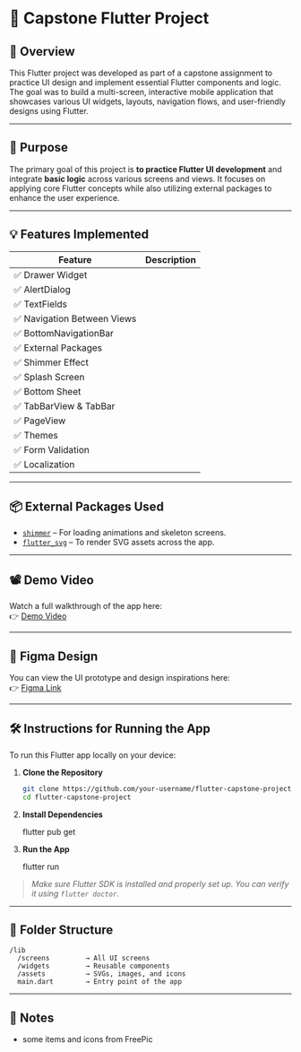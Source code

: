 # 📱 Capstone Flutter Project

## 📝 Overview

This Flutter project was developed as part of a capstone assignment to practice UI design and implement essential Flutter components and logic. The goal was to build a multi-screen, interactive mobile application that showcases various UI widgets, layouts, navigation flows, and user-friendly designs using Flutter.

---

## 🎯 Purpose

The primary goal of this project is **to practice Flutter UI development** and integrate **basic logic** across various screens and views. It focuses on applying core Flutter concepts while also utilizing external packages to enhance the user experience.

---

## 💡 Features Implemented

| Feature | Description |
|--------|-------------|
| ✅ Drawer Widget 
| ✅ AlertDialog 
| ✅ TextFields 
| ✅ Navigation Between Views 
| ✅ BottomNavigationBar 
| ✅ External Packages 
| ✅ Shimmer Effect 
| ✅ Splash Screen 
| ✅ Bottom Sheet 
| ✅ TabBarView & TabBar 
| ✅ PageView 
| ✅ Themes 
| ✅ Form Validation 
| ✅ Localization 

---

## 📦 External Packages Used

- [`shimmer`](https://pub.dev/packages/shimmer) – For loading animations and skeleton screens.
- [`flutter_svg`](https://pub.dev/packages/flutter_svg) – To render SVG assets across the app.

---

## 📽️ Demo Video

Watch a full walkthrough of the app here:  
👉 [Demo Video](demo.mp4)

---

## 📐 Figma Design

You can view the UI prototype and design inspirations here:  
👉 [Figma Link](https://www.figma.com/design/KfFEYkrWFwXBGTPkhZqRyq/Untitled?node-id=0-1&p=f&t=IbCLJa0mc5vwTMA1-0)

---

## 🛠️ Instructions for Running the App

To run this Flutter app locally on your device:

1. **Clone the Repository**
   ```bash
   git clone https://github.com/your-username/flutter-capstone-project.git
   cd flutter-capstone-project
   ```

2. **Install Dependencies**

   flutter pub get


3. **Run the App**

   flutter run


> _Make sure Flutter SDK is installed and properly set up. You can verify it using `flutter doctor`._

---

## 📁 Folder Structure

```
/lib
  /screens         → All UI screens
  /widgets         → Reusable components
  /assets          → SVGs, images, and icons
  main.dart        → Entry point of the app
```

---

## 🧠 Notes
- some items and icons from FreePic

